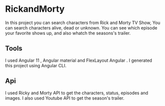 # RickandMorty
In this project you can search characters from Rick and Morty TV Show, You can search characters alive, dead or unknown. You can see which episode your favorite shows up, and also whatch the seasons's trailer. 

## Tools
I used Angular 11 , Angular material and FlexLayout Angular .
I generated this project using Angular CLI. 

## Api 
I used Ricky and Morty API to get the characters, status, episodes and images. 
I also used Youtube API to get the season's trailer. 


